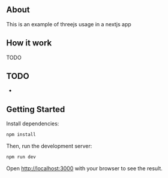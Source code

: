 ## About

This is an example of threejs usage in a nextjs app

## How it work

TODO

## TODO

-

## Getting Started

Install dependencies:

```bash
npm install
```

Then, run the development server:

```bash
npm run dev
```

Open [http://localhost:3000](http://localhost:3000) with your browser to see the result.
